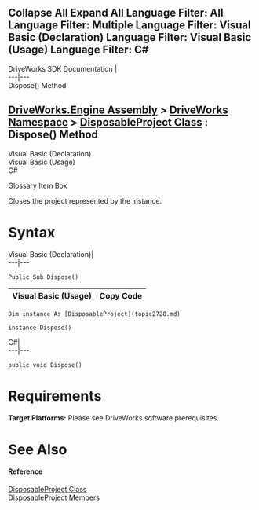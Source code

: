 Collapse All Expand All Language Filter: All  Language Filter: Multiple  Language Filter: Visual Basic (Declaration) Language Filter: Visual Basic (Usage) Language Filter: C#  
---  
DriveWorks SDK Documentation  |   
---|---  
Dispose() Method   
  
[DriveWorks.Engine Assembly](topic2156.md) > [DriveWorks Namespace](topic2159.md) > [DisposableProject Class](topic2728.md) : Dispose() Method  
---  
  
Visual Basic (Declaration)    
Visual Basic (Usage)    
C# 

Glossary Item Box

Closes the project represented by the instance. 

# Syntax

Visual Basic (Declaration)|   
---|---  
      
    
    Public Sub Dispose()   
  
Visual Basic (Usage)| Copy Code  
---|---  
      
    
    Dim instance As [DisposableProject](topic2728.md)
     
    instance.Dispose()  
  
C#|   
---|---  
      
    
    public void Dispose()  
  
# Requirements

**Target Platforms:** Please see DriveWorks software prerequisites.

# See Also

#### Reference

[DisposableProject Class](topic2728.md)   
[DisposableProject Members](topic2729.md)


